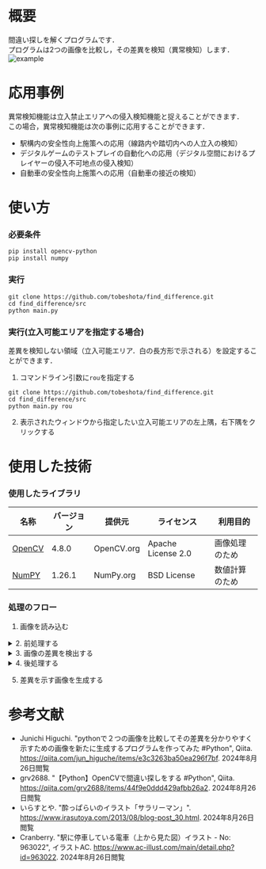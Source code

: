 # 概要
間違い探しを解くプログラムです．  
プログラムは2つの画像を比較し，その差異を検知（異常検知）します．
![example](https://github.com/user-attachments/assets/f45bef37-ef96-4ba2-b46d-2f19efe2ceb0)

# 応用事例
異常検知機能は立入禁止エリアへの侵入検知機能と捉えることができます．  
この場合，異常検知機能は次の事例に応用することができます．
- 駅構内の安全性向上施策への応用（線路内や踏切内への人立入の検知）
- デジタルゲームのテストプレイの自動化への応用（デジタル空間におけるプレイヤーの侵入不可地点の侵入検知）
- 自動車の安全性向上施策への応用（自動車の接近の検知）

# 使い方
### 必要条件
```shell
pip install opencv-python
pip install numpy
```

### 実行
```shell
git clone https://github.com/tobeshota/find_difference.git
cd find_difference/src
python main.py
```
### 実行(立入可能エリアを指定する場合)
差異を検知しない領域（立入可能エリア．白の長方形で示される）を設定することができます．
1. コマンドライン引数に`rou`を指定する
```shell
git clone https://github.com/tobeshota/find_difference.git
cd find_difference/src
python main.py rou
```
2. 表示されたウィンドウから指定したい立入可能エリアの左上隅，右下隅をクリックする



# 使用した技術
### 使用したライブラリ
| 名称 | バージョン | 提供元 | ライセンス | 利用目的 |
| --- | --- | --- | --- | --- |
| [OpenCV](https://opencv.org/) | 4.8.0 | OpenCV.org | Apache License 2.0 | 画像処理のため |
| [NumPY](https://numpy.org/) | 1.26.1 | NumPy.org | BSD License |数値計算のため|

### 処理のフロー
1. 画像を読み込む
<details>
  <summary>2. 前処理する</summary>

    1. 画像の傾きの差を補正する
      - 画像の特徴量を抽出・マッチングし透視変換する
    2. 指定された領域（立入可能エリア）の差異の検出を防ぐ
      - 指定された領域を白マスクする
    3. 画像の色調の差を補正する
      - エッジを抽出する
</details>
<details>
  <summary>3. 画像の差異を検出する</summary>

    1. 異常検知する
      - 背景差分法により画像の差異を検知する
      - 画像の差異を閾値を設けて二値化する
</details>
<details>
  <summary>4. 後処理する</summary>

    1. 差異をクロージングする
    2. 差異を赤色にする
    3. 画像の差異を比較元画像と重ね合わせる
</details>

5. 差異を示す画像を生成する

# 参考文献
- Junichi Higuchi. "pythonで２つの画像を比較してその差異を分かりやすく示すための画像を新たに生成するプログラムを作ってみた #Python", Qiita. <https://qiita.com/jun_higuche/items/e3c3263ba50ea296f7bf>. 2024年8月26日閲覧
- grv2688. "【Python】OpenCVで間違い探しをする #Python", Qiita. <https://qiita.com/grv2688/items/44f9e0ddd429afbb26a2>. 2024年8月26日閲覧
- いらすとや. "酔っぱらいのイラスト「サラリーマン」". <https://www.irasutoya.com/2013/08/blog-post_30.html>. 2024年8月26日閲覧
- Cranberry. "駅に停車している電車（上から見た図）イラスト - No: 963022", イラストAC. <https://www.ac-illust.com/main/detail.php?id=963022>. 2024年8月26日閲覧
